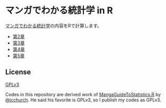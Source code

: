 # マンガでわかる統計学 in R

[マンガでわかる統計学](http://shop.ohmsha.co.jp/shopdetail/000000001683/)の内容をRで計算します。

- [第2章](docs/ch02.md)
- [第3章](docs/ch03.md)
- [第4章](docs/ch04.md)
- [第5章](docs/ch05.md)

## License

[GPLv3](./LICENSE)

Codes in this repository are derived work of [MangaGuideToStatistics.R](https://www.nostarch.com/download/MangaGuideToStatistics.R) by [@jcchurch](https://github.com/jcchurch). He said his favorite is GPLv3, so I publish my codes as GPLv3.

